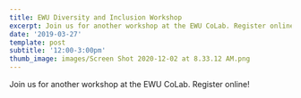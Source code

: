```yaml
---
title: EWU Diversity and Inclusion Workshop
excerpt: Join us for another workshop at the EWU CoLab. Register online!
date: '2019-03-27'
template: post
subtitle: '12:00-3:00pm'
thumb_image: images/Screen Shot 2020-12-02 at 8.33.12 AM.png
---
```

Join us for another workshop at the EWU CoLab. Register online!